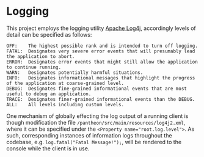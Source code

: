 # Logging

This project employs the logging utility [Apache Log4j](https://logging.apache.org/log4j/2.x/),
accordingly levels of detail can be specified as follows:

```
OFF:	The highest possible rank and is intended to turn off logging.
FATAL:	Designates very severe error events that will presumably lead the application to abort.
ERROR:	Designates error events that might still allow the application to continue running.
WARN:	Designates potentially harmful situations.
INFO:	Designates informational messages that highlight the progress of the application at coarse-grained level.
DEBUG:	Designates fine-grained informational events that are most useful to debug an application.
TRACE:	Designates finer-grained informational events than the DEBUG.
ALL:	All levels including custom levels.
```

One mechanism of globally effecting the log output of a running client is though modification the file
`/pantheon/src/main/resources/log4j2.xml`, where it can be specified under the `<Property name="root.log.level">`.
As such, corresponding instances of information logs throughout the codebase, e.g. `log.fatal("Fatal Message!");`,
will be rendered to the console while the client is in use.

